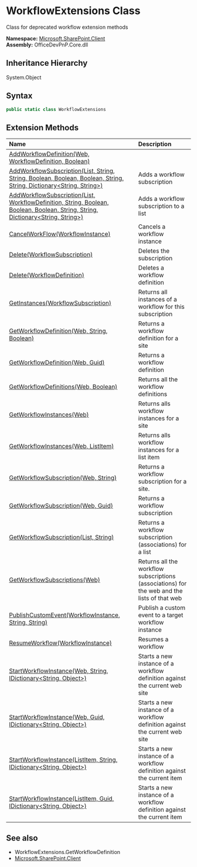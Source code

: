 # WorkflowExtensions Class
 Class for deprecated workflow extension methods   

**Namespace:** [Microsoft.SharePoint.Client](Microsoft.SharePoint.Client.md)  
**Assembly:** OfficeDevPnP.Core.dll  
## Inheritance Hierarchy
System.Object  
## Syntax
```C#
public static class WorkflowExtensions
```
## Extension Methods
|**Name**|**Description**|
|:-----|:-----|
| [AddWorkflowDefinition(Web, WorkflowDefinition, Boolean)](Microsoft.SharePoint.Client.WorkflowExtensions.ed3d4bd4.md) | 
| [AddWorkflowSubscription(List, String, String, Boolean, Boolean, Boolean, String, String, Dictionary&lt;String, String&gt;)](Microsoft.SharePoint.Client.WorkflowExtensions.d67be7ef.md) | Adds a workflow subscription
| [AddWorkflowSubscription(List, WorkflowDefinition, String, Boolean, Boolean, Boolean, String, String, Dictionary&lt;String, String&gt;)](Microsoft.SharePoint.Client.WorkflowExtensions.3cfd08d0.md) | Adds a workflow subscription to a list
| [CancelWorkFlow(WorkflowInstance)](Microsoft.SharePoint.Client.WorkflowExtensions.1afb83c2.md) | Cancels a workflow instance
| [Delete(WorkflowSubscription)](Microsoft.SharePoint.Client.WorkflowExtensions.7b09533.md) | Deletes the subscription
| [Delete(WorkflowDefinition)](Microsoft.SharePoint.Client.WorkflowExtensions.fa0bc740.md) | Deletes a workflow definition
| [GetInstances(WorkflowSubscription)](Microsoft.SharePoint.Client.WorkflowExtensions.41117fbe.md) | Returns all instances of a workflow for this subscription
| [GetWorkflowDefinition(Web, String, Boolean)](Microsoft.SharePoint.Client.WorkflowExtensions.89d3977b.md) | Returns a workflow definition for a site
| [GetWorkflowDefinition(Web, Guid)](Microsoft.SharePoint.Client.WorkflowExtensions.1a9b07c5.md) | Returns a workflow definition
| [GetWorkflowDefinitions(Web, Boolean)](Microsoft.SharePoint.Client.WorkflowExtensions.7692b016.md) | Returns all the workflow definitions
| [GetWorkflowInstances(Web)](Microsoft.SharePoint.Client.WorkflowExtensions.57799136.md) | Returns alls workflow instances for a site
| [GetWorkflowInstances(Web, ListItem)](Microsoft.SharePoint.Client.WorkflowExtensions.d66b2fcc.md) | Returns alls workflow instances for a list item
| [GetWorkflowSubscription(Web, String)](Microsoft.SharePoint.Client.WorkflowExtensions.250dcc40.md) | Returns a workflow subscription for a site.
| [GetWorkflowSubscription(Web, Guid)](Microsoft.SharePoint.Client.WorkflowExtensions.cd867166.md) | Returns a workflow subscription
| [GetWorkflowSubscription(List, String)](Microsoft.SharePoint.Client.WorkflowExtensions.7fa8d0c5.md) | Returns a workflow subscription (associations) for a list
| [GetWorkflowSubscriptions(Web)](Microsoft.SharePoint.Client.WorkflowExtensions.74365dec.md) | Returns all the workflow subscriptions (associations) for the web and the lists of that web
| [PublishCustomEvent(WorkflowInstance, String, String)](Microsoft.SharePoint.Client.WorkflowExtensions.41011483.md) | Publish a custom event to a target workflow instance
| [ResumeWorkflow(WorkflowInstance)](Microsoft.SharePoint.Client.WorkflowExtensions.64c0f0e1.md) | Resumes a workflow
| [StartWorkflowInstance(Web, String, IDictionary&lt;String, Object&gt;)](Microsoft.SharePoint.Client.WorkflowExtensions.7488a217.md) | Starts a new instance of a workflow definition against the current web site
| [StartWorkflowInstance(Web, Guid, IDictionary&lt;String, Object&gt;)](Microsoft.SharePoint.Client.WorkflowExtensions.e73eca06.md) | Starts a new instance of a workflow definition against the current web site
| [StartWorkflowInstance(ListItem, String, IDictionary&lt;String, Object&gt;)](Microsoft.SharePoint.Client.WorkflowExtensions.127649b9.md) | Starts a new instance of a workflow definition against the current item
| [StartWorkflowInstance(ListItem, Guid, IDictionary&lt;String, Object&gt;)](Microsoft.SharePoint.Client.WorkflowExtensions.304f33f.md) | Starts a new instance of a workflow definition against the current item
## See also
- WorkflowExtensions.GetWorkflowDefinition
- [Microsoft.SharePoint.Client](Microsoft.SharePoint.Client.md)
